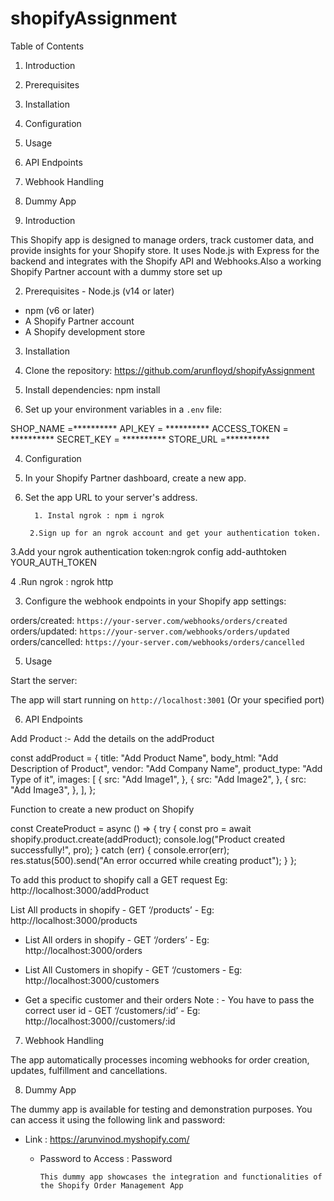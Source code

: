 # shopifyAssignment


              
Table of Contents


1. Introduction 
2. Prerequisites
3. Installation
4. Configuration
5. Usage 
6. API Endpoints 
7. Webhook Handling
8. Dummy App



1. Introduction 

This Shopify app is designed to manage orders, track customer data, and provide insights for your Shopify store. It uses Node.js with Express for the backend and integrates with the Shopify API and Webhooks.Also a working Shopify Partner account with a dummy store set up

2. Prerequisites -
  Node.js (v14 or later) 
- npm (v6 or later)
 - A Shopify Partner account 
- A Shopify development store

3. Installation 

1. Clone the repository:  https://github.com/arunfloyd/shopifyAssignment
2. Install dependencies: npm install 
3.  Set up your environment variables in a `.env` file: 

SHOP_NAME =**********
API_KEY = **********
ACCESS_TOKEN = **********
SECRET_KEY = **********
STORE_URL =**********


4. Configuration 

1. In your Shopify Partner dashboard, create a new app.

2. Set the app URL to your server's address.

 		 1. Instal ngrok : npm i ngrok

 		2.Sign up for an ngrok account and get your authentication token.

 3.Add your ngrok authentication token:ngrok config add-authtoken  YOUR_AUTH_TOKEN

 4 .Run ngrok : ngrok http <PORT NUMBER Eg:3000>

   
3. Configure the webhook endpoints in your Shopify app settings: 

 orders/created: `https://your-server.com/webhooks/orders/created`
 orders/updated: `https://your-server.com/webhooks/orders/updated`
 orders/cancelled: `https://your-server.com/webhooks/orders/cancelled`



 5. Usage 

 Start the server: 

 The app will start running on `http://localhost:3001` (Or your specified port)


6. API Endpoints 

Add Product :- 
Add the details on the addProduct

const addProduct = {
 title:
   "Add Product Name",
 body_html:
   "Add Description of Product",
 vendor: "Add Company Name",
 product_type: "Add Type of it",
 images: [
   {
     src: "Add Image1",
   },
   {
     src: "Add Image2",
   },
   {
     src: "Add Image3",
   },
 ],
};



Function to create a new product on Shopify 


const CreateProduct = async () => {
 try {
   const pro = await shopify.product.create(addProduct);
   console.log("Product created successfully!", pro);
 } catch (err) {
   console.error(err);
   res.status(500).send("An error occurred while creating product");
 }
};

To add this product to shopify call a GET request 
Eg: http://localhost:3000/addProduct


List All products in shopify 
 	-  GET ‘/products’ 
            - Eg: http://localhost:3000/products

- List All orders in shopify
           - GET ‘/orders’
           - Eg: http://localhost:3000/orders
- List All Customers in shopify
            - GET ‘/customers
           - Eg: http://localhost:3000/customers

-  Get a specific customer and their orders
    Note  : - You have to pass the correct user id
            - GET ‘/customers/:id’
            -  Eg: http://localhost:3000//customers/:id





 7. Webhook Handling 

The app automatically processes incoming webhooks for order creation, updates, fulfillment and cancellations.

8. Dummy App

The dummy app is available for testing and demonstration purposes. You can access it using the following link and password:

-  Link : https://arunvinod.myshopify.com/
 	-  Password to Access : Password

           This dummy app showcases the integration and functionalities of the Shopify Order Management App
  
